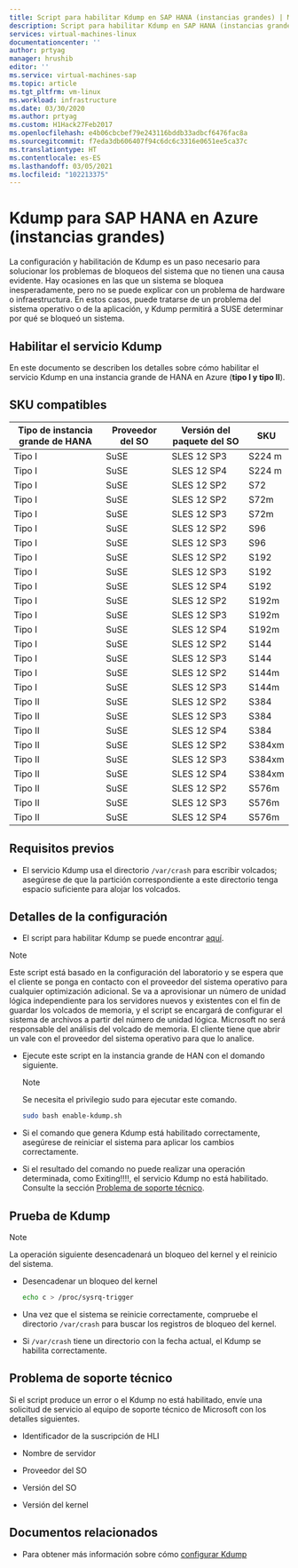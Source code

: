 ```yaml
---
title: Script para habilitar Kdump en SAP HANA (instancias grandes) | Microsoft Docs
description: Script para habilitar Kdump en SAP HANA (instancias grandes), HLI tipo I, HLI tipo II
services: virtual-machines-linux
documentationcenter: ''
author: prtyag
manager: hrushib
editor: ''
ms.service: virtual-machines-sap
ms.topic: article
ms.tgt_pltfrm: vm-linux
ms.workload: infrastructure
ms.date: 03/30/2020
ms.author: prtyag
ms.custom: H1Hack27Feb2017
ms.openlocfilehash: e4b06cbcbef79e243116bddb33adbcf6476fac8a
ms.sourcegitcommit: f7eda3db606407f94c6dc6c3316e0651ee5ca37c
ms.translationtype: HT
ms.contentlocale: es-ES
ms.lasthandoff: 03/05/2021
ms.locfileid: "102213375"
---
```

# <a name="kdump-for-sap-hana-on-azure-large-instances-hli"></a>Kdump para SAP HANA en Azure (instancias grandes)

La configuración y habilitación de Kdump es un paso necesario para solucionar los problemas de bloqueos del sistema que no tienen una causa evidente.
Hay ocasiones en las que un sistema se bloquea inesperadamente, pero no se puede explicar con un problema de hardware o infraestructura.
En estos casos, puede tratarse de un problema del sistema operativo o de la aplicación, y Kdump permitirá a SUSE determinar por qué se bloqueó un sistema.

## <a name="enable-kdump-service"></a>Habilitar el servicio Kdump

En este documento se describen los detalles sobre cómo habilitar el servicio Kdump en una instancia grande de HANA en Azure (**tipo I y tipo II**).

## <a name="supported-skus"></a>SKU compatibles

|  Tipo de instancia grande de HANA   |  Proveedor del SO   |  Versión del paquete del SO   |  SKU |
|-----------------------------|--------------|-----------------------|-------------|
|   Tipo I                    |  SuSE        |   SLES 12 SP3         |  S224 m      |
|   Tipo I                    |  SuSE        |   SLES 12 SP4         |  S224 m      |
|   Tipo I                    |  SuSE        |   SLES 12 SP2         |  S72        |
|   Tipo I                    |  SuSE        |   SLES 12 SP2         |  S72m       |
|   Tipo I                    |  SuSE        |   SLES 12 SP3         |  S72m       |
|   Tipo I                    |  SuSE        |   SLES 12 SP2         |  S96        |
|   Tipo I                    |  SuSE        |   SLES 12 SP3         |  S96        |
|   Tipo I                    |  SuSE        |   SLES 12 SP2         |  S192       |
|   Tipo I                    |  SuSE        |   SLES 12 SP3         |  S192       |
|   Tipo I                    |  SuSE        |   SLES 12 SP4         |  S192       |
|   Tipo I                    |  SuSE        |   SLES 12 SP2         |  S192m      |
|   Tipo I                    |  SuSE        |   SLES 12 SP3         |  S192m      |
|   Tipo I                    |  SuSE        |   SLES 12 SP4         |  S192m      |
|   Tipo I                    |  SuSE        |   SLES 12 SP2         |  S144       |
|   Tipo I                    |  SuSE        |   SLES 12 SP3         |  S144       |
|   Tipo I                    |  SuSE        |   SLES 12 SP2         |  S144m      |
|   Tipo I                    |  SuSE        |   SLES 12 SP3         |  S144m      |
|   Tipo II                   |  SuSE        |   SLES 12 SP2         |  S384       |
|   Tipo II                   |  SuSE        |   SLES 12 SP3         |  S384       |
|   Tipo II                   |  SuSE        |   SLES 12 SP4         |  S384       |
|   Tipo II                   |  SuSE        |   SLES 12 SP2         |  S384xm     |
|   Tipo II                   |  SuSE        |   SLES 12 SP3         |  S384xm     |
|   Tipo II                   |  SuSE        |   SLES 12 SP4         |  S384xm     |
|   Tipo II                   |  SuSE        |   SLES 12 SP2         |  S576m      |
|   Tipo II                   |  SuSE        |   SLES 12 SP3         |  S576m      |
|   Tipo II                   |  SuSE        |   SLES 12 SP4         |  S576m      |

## <a name="prerequisites"></a>Requisitos previos

- El servicio Kdump usa el directorio `/var/crash` para escribir volcados; asegúrese de que la partición correspondiente a este directorio tenga espacio suficiente para alojar los volcados.

## <a name="setup-details"></a>Detalles de la configuración

- El script para habilitar Kdump se puede encontrar [aquí](https://github.com/Azure/sap-hana-tools/blob/master/tools/enable-kdump.sh).
> [!NOTE]
> Este script está basado en la configuración del laboratorio y se espera que el cliente se ponga en contacto con el proveedor del sistema operativo para cualquier optimización adicional.
> Se va a aprovisionar un número de unidad lógica independiente para los servidores nuevos y existentes con el fin de guardar los volcados de memoria, y el script se encargará de configurar el sistema de archivos a partir del número de unidad lógica.
> Microsoft no será responsable del análisis del volcado de memoria. El cliente tiene que abrir un vale con el proveedor del sistema operativo para que lo analice.

- Ejecute este script en la instancia grande de HAN con el domando siguiente.

    > [!NOTE]
    > Se necesita el privilegio sudo para ejecutar este comando.

    ```bash
    sudo bash enable-kdump.sh
    ```

- Si el comando que genera Kdump está habilitado correctamente, asegúrese de reiniciar el sistema para aplicar los cambios correctamente.

- Si el resultado del comando no puede realizar una operación determinada, como Exiting!!!!, el servicio Kdump no está habilitado. Consulte la sección [Problema de soporte técnico](#support-issue).

## <a name="test-kdump"></a>Prueba de Kdump

> [!NOTE]
>  La operación siguiente desencadenará un bloqueo del kernel y el reinicio del sistema.

- Desencadenar un bloqueo del kernel

    ```bash
    echo c > /proc/sysrq-trigger
    ```

- Una vez que el sistema se reinicie correctamente, compruebe el directorio `/var/crash` para buscar los registros de bloqueo del kernel.

- Si `/var/crash` tiene un directorio con la fecha actual, el Kdump se habilita correctamente.

## <a name="support-issue"></a>Problema de soporte técnico

Si el script produce un error o el Kdump no está habilitado, envíe una solicitud de servicio al equipo de soporte técnico de Microsoft con los detalles siguientes.

* Identificador de la suscripción de HLI

* Nombre de servidor

* Proveedor del SO

* Versión del SO

* Versión del kernel

## <a name="related-documents"></a>Documentos relacionados
- Para obtener más información sobre cómo [configurar Kdump](https://www.suse.com/support/kb/doc/?id=3374462)
